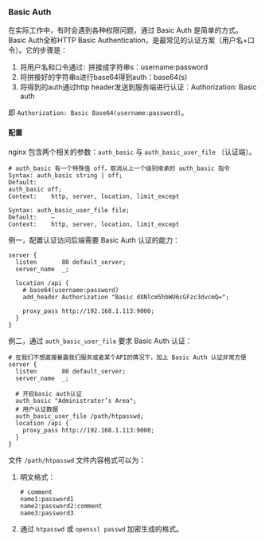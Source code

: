 ### Basic Auth

在实际工作中，有时会遇到各种权限问题，通过 Basic Auth 是简单的方式。Basic Auth全称HTTP Basic Authentication，是最常见的认证方案（用户名+口令）。它的步骤是：

1. 将用户名和口令通过`:` 拼接成字符串s：username:password
2. 将拼接好的字符串s进行base64得到auth：base64(s)
3. 将得到的auth通过http header发送到服务端进行认证：Authorization: Basic auth

即 `Authorization: Basic Base64(username:password)`。



#### 配置

nginx 包含两个相关的参数：`auth_basic` 与 `auth_basic_user_file` （认证端）。

```
# auth_basic 有一个特殊值 off，取消从上一个级别继承的 auth_basic 指令
Syntax:	auth_basic string | off;
Default:	
auth_basic off;
Context:	http, server, location, limit_except

Syntax:	auth_basic_user_file file;
Default:	—
Context:	http, server, location, limit_except
```



例一，配置认证访问后端需要 Basic Auth 认证的能力：

```
server {
  listen       80 default_server;
  server_name  _;
  
  location /api {
    # base64(username:password)
    add_header Authorization "Basic dXNlcm5hbWU6cGFzc3dvcmQ=";
    
    proxy_pass http://192.168.1.113:9000;
  }
}
```



例二，通过 `auth_basic_user_file` 要求 Basic Auth 认证：

```
# 在我们不想直接暴露我们服务或者某个API的情况下，加上 Basic Auth 认证非常方便
server {
  listen       80 default_server;
  server_name  _;
  
  # 开启basic auth认证
  auth_basic "Administrator’s Area";
  # 用户认证数据
  auth_basic_user_file /path/htpasswd;
  location /api {
    proxy_pass http://192.168.1.113:9000;
  }
}
```

文件 `/path/htpasswd` 文件内容格式可以为：

1. 明文格式：

   ```
   # comment
   name1:password1
   name2:password2:comment
   name3:password3
   ```

2. 通过 `htpasswd` 或 `openssl passwd` 加密生成的格式。
